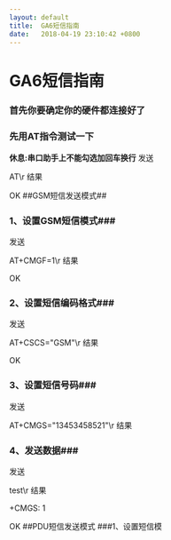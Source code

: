 ```yaml
---
layout: default
title:  GA6短信指南
date:   2018-04-19 23:10:42 +0800
---
```

# GA6短信指南
### 首先你要确定你的硬件都连接好了
### 先用AT指令测试一下
**休息:串口助手上不能勾选加回车换行**
发送  

  AT\r
结果  

  OK
##GSM短信发送模式##

### 1、设置GSM短信模式###
发送  

  AT+CMGF=1\r
结果  

  OK
### 2、设置短信编码格式###
发送  
  
  AT+CSCS="GSM"\r
结果  

  OK
### 3、设置短信号码###
发送  

  AT+CMGS="13453458521"\r
结果  

  >
### 4、发送数据###
发送  

  test\r
结果  

  +CMGS: 1
  
  OK
##PDU短信发送模式
###1、设置短信模
